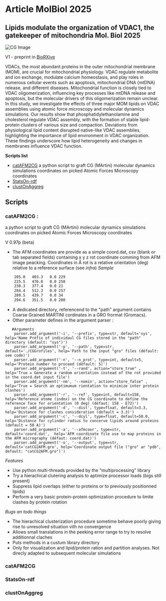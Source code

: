 # Article MolBiol 2025
## Lipids modulate the organization of VDAC1, the gatekeeper of mitochondria Mol. Biol 2025

![CG Image](./IMG/Full87.tga)

V1 - preprint in [BioRXive](https://www.biorxiv.org/content/10.1101/2024.06.26.597124v1)

VDACs, the most abundant proteins in the outer mitochondrial membrane (MOM), are crucial for mitochondrial physiology. VDAC regulate metabolite and ion exchange, modulate calcium homeostasis, and play roles in numerous cellular events such as apoptosis, mitochondrial DNA (mtDNA) release, and different diseases. Mitochondrial function is closely tied to VDAC oligomerization, influencing key processes like mtDNA release and apoptosis, but the molecular drivers of this oligomerization remain unclear. In this study, we investigate the effects of three major MOM lipids on VDAC assemblies using atomic force microscopy and molecular dynamics simulations. Our results show that phosphatidylethanolamine and cholesterol regulate VDAC assembly, with the formation of stable lipid-protein clusters of various size and compaction. Deviations from physiological lipid content disrupted native-like VDAC assemblies, highlighting the importance of lipid environment in VDAC organization. These findings underscore how lipid heterogeneity and changes in membranes influence VDAC function.

**Scripts list**
- [catAFM2CG](README.md#catAFM2CG) a python script to graft CG (MArtini) molecular dynamics simulations coordinates on picked Atomic Forces Microscopy coordinates
- [StatsOn-rdf](README.md#StatsOn-rdf)
- [clustOnAggreg](README.md#clustOnAggreg)

## Scripts ##

### catAFM2CG  : 
a python script to graft CG (MArtini) molecular dynamics simulations coordinates on picked Atomic Forces Microscopy coordinates

V 0.97p (beta)
- The AFM coordinates are provide as a simple coord.dat, csv (blank or tab separated fields) containing x y z rot coordinate comming from AFM image peacking. Coordinates in &angst; rot is a relative orientation (deg) relative to a reference surface (see *infra*)
*Sample*
```   192.2	343.7	0.0	100
    205.0	403.3	0.0	229
    225.5	476.0	0.0	258
    238.3	377.4	0.0	21
    284.4	512.3	0.0	257
    289.5	439.7	0.0	34
    294.6	351.5	0.0	200
```
- A dedicated directory, referencend to the "path" argument contains Coarse Grained MARTINI cordinates in a GRO frormat (Gromacs).
- Other parameter defines in the argument parser :
 
```
   #Arguments
    parser.add_argument('-i', '--prefix', type=str, default='sys', help='Name Préfix of individaul CG files stored in the "path" directory (default: "sys")')
    parser.add_argument('-p', '--path', type=str, default='./CGGrofiles', help='Path to the input "gro" files (défault: see code)')
    parser.add_argument('-n', '--n_prot', type=int, default=5, help='Protein number to proceed (défault: 5)')
    parser.add_argument('-t', '--rand', action="store_true" , help='True = Generate a random orientation instead of the rot provided in the coord.dat input file')
    parser.add_argument('-nm', '--nomin', action="store_false" , help='True = Search an optimumum rientation to minimize inter protein clashes')    
    parser.add_argument('-r', '--ref', type=int, default=158, help='Reference atome (index) on the CG coordinate to define the reference face for orientation (0 deg) (défaut: 158 - E72)')
    parser.add_argument('-d', '--dist', type=float, default=3.3, help='Distance for clashes consideration (default = 3.3)')
    parser.add_argument('-c', '--dcyl', type=float, default=50.0, help='Distance for cylinder radius to concerve lipids around proteins (default = 50 A)')
    parser.add_argument('-a', '--afmcoor', type=str, default='coord.dat',  help='AFM coordinate file use to map proteins in the AFM micrography (défaut: coord.dat)')
    parser.add_argument('-o', '--output', type=str, default='catCG2AFM.gro', help='Coordinate output file ("gro" ar "pdb", default: "catCG2AFM.gro")')
```
*Features*
- Use python multi-threads provided by the "multiprocessing" library
- Try a hierachical clutering analysis to aptimize processor loads (bigs still present)
- Suppress lipid overlaps (either to proteins or to previously positionned lipids)
- Perform a very basic protein-protein optimization procedure to limite clashes by protein rotation

*Bugs an todo things*
- The hierachical clusterization procedure sometime behave poorly giving rise to unresolved situation vith no convergence
- Allows small translations in the peeking error range to try to resolve additionnal claches
- Puts methods in a custum library directory
- Only for visualization and lipid/protein ration and partition analyses. Not direcly adapted to subsequent molecular simulations

### catAFM2CG
### StatsOn-rdf
### clustOnAggreg
